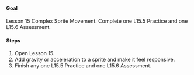 #### Goal

Lesson 15 Complex Sprite Movement. Complete one L15.5 Practice and one L15.6 Assessment.

#### Steps

1. Open Lesson 15.
2. Add gravity or acceleration to a sprite and make it feel responsive.
3. Finish any one L15.5 Practice and one L15.6 Assessment.
